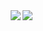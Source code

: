 <img align="right" src="https://visitor-badge.laobi.icu/badge?page_id=Lamyaa439.Basic-Python_Calculator-badge&left_text=My%20Page%20Visitors" />
<div align="right">
  <a href="https://git.io/typing-svg">
    <img src="https://readme-typing-svg.herokuapp.com?font=VT323&size=36&pause=1000&color=D21433&width=439&height=100&lines=++++++++++++++++++++++++Hello+There+%F0%9F%91%8B+..;++++++++++++++++I'm+Lamyaa+Alghiahab+%E2%9C%A8" />
  </a>
</div>



